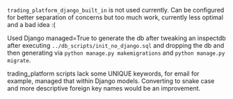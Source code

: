 `trading_platform_django_built_in` is not used currently. Can be configured
for better separation of concerns but too much work, currently less optimal
and a bad idea :(

Used Django managed=True to generate the db after tweaking an inspectdb after
executing `../db_scripts/init_no_django.sql` and dropping the db and then
generating via `python manage.py makemigrations` and `python manage.py migrate`.

trading_platform scripts lack some UNIQUE keywords, for email for example,
managed that within Django models. Converting to snake case and more descriptive
foreign key names would be an improvement.
